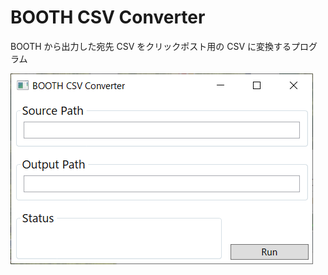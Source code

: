 # BOOTH CSV Converter

BOOTH から出力した宛先 CSV をクリックポスト用の CSV に変換するプログラム

![image](https://github.com/koktoh/booth_csv_converter/blob/image/image/image.png)
